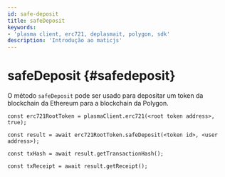 ```yaml
---
id: safe-deposit
title: safeDeposit
keywords:
- 'plasma client, erc721, deplasmait, polygon, sdk'
description: 'Introdução ao maticjs'
---
```


# safeDeposit {#safedeposit}

O método `safeDeposit` pode ser usado para depositar um token da blockchain da Ethereum para a blockchain da Polygon.

```
const erc721RootToken = plasmaClient.erc721(<root token address>, true);

const result = await erc721RootToken.safeDeposit(<token id>, <user address>);

const txHash = await result.getTransactionHash();

const txReceipt = await result.getReceipt();

```
